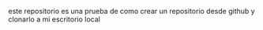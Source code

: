 este  repositorio es una prueba de como crear un repositorio desde github y clonarlo a mi escritorio local 
